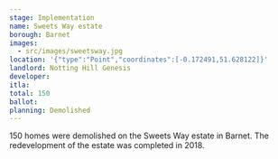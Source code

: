 ```yaml
---
stage: Implementation 
name: Sweets Way estate 
borough: Barnet 
images:
  - src/images/sweetsway.jpg
location: '{"type":"Point","coordinates":[-0.172491,51.628122]}'
landlord: Notting Hill Genesis
developer:
itla:
total: 150
ballot:
planning: Demolished
---
```

150 homes were demolished on the Sweets Way estate in Barnet.
The redevelopment of the estate was completed in 2018.
